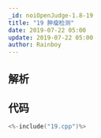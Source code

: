 ```yaml
---
_id: noiOpenJudge-1.8-19
title: "19 肿瘤检测"
date: 2019-07-22 05:00
update: 2019-07-22 05:00
author: Rainboy
---
```


## 解析

## 代码

```c
<%-include("19.cpp")%>
```

